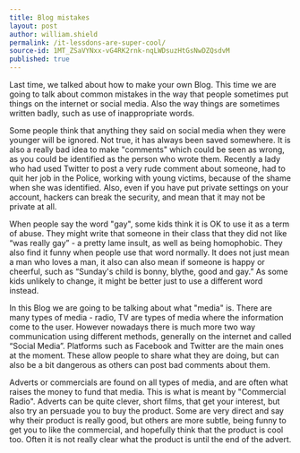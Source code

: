 ```yaml
---
title: Blog mistakes
layout: post
author: william.shield
permalink: /it-lessdons-are-super-cool/
source-id: 1MT_ZSaVYNxx-vG4RK2rnk-nqLWDsuzHtGsNwDZQsdvM
published: true
---
```

Last time, we talked about how to make your own Blog. This time we are going to talk about common mistakes in the way that people sometimes put things on the internet or social media. Also the way things are sometimes written badly, such as use of inappropriate words.

Some people think that anything they said on social media when they were younger will be ignored. Not true, it has always been saved somewhere. It is also a really bad idea to make "comments" which could be seen as wrong, as you could be identified as the person who wrote them. Recently a lady who had used Twitter to post a very rude comment about someone, had to quit her job in the Police, working with young victims, because of the shame when she was identified. Also, even if you have put private settings on your account, hackers can break the security, and mean that it may not be private at all. 

When people say the word "gay", some kids think it is OK to use it as a term of abuse. They might write that someone in their class that they did not like “was really gay” - a pretty lame insult, as well as being homophobic. They also find it funny when people use that word normally. It does not just mean a man who loves a man, it also can also mean if someone is happy or cheerful, such as “Sunday's child is bonny, blythe, good and gay.”  As some kids unlikely to change, it might be better just to use a different word instead.

In this Blog we are going to be talking about what "media" is. There are many types of media -  radio, TV are types of media where the information come to the user. However nowadays there is much more two way communication using different methods, generally on the internet and called “Social Media”. Platforms such as Facebook and Twitter are the main ones at the moment. These allow people to share what they are doing, but can also be a bit dangerous as others can post bad comments about them.

Adverts or commercials are found on all types of media, and are often what raises the money to fund that media. This is what is meant by "Commercial Radio". Adverts can be quite clever, short films, that get your interest, but also try an persuade you to buy the product. Some are very direct and say why their product is really good, but others are more subtle, being funny to get you to like the commercial, and hopefully think that the product is cool too. Often it is not really clear what the product is until the end of the advert.

 

